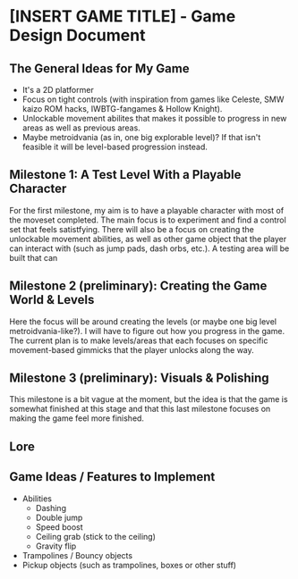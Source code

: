 # [INSERT GAME TITLE] - Game Design Document

## The General Ideas for My Game
- It's a 2D platformer
- Focus on tight controls (with inspiration from games like Celeste, SMW kaizo ROM hacks, IWBTG-fangames & Hollow Knight).
- Unlockable movement abilites that makes it possible to progress in new areas as well as previous areas.
- Maybe metroidvania (as in, one big explorable level)? If that isn't feasible it will be level-based progression instead.

## Milestone 1: A Test Level With a Playable Character
For the first milestone, my aim is to have a playable character with most of the moveset completed. The main focus is to experiment and find a control set that feels satistfying. There will also be a focus on creating the unlockable movement abilities, as well as other game object that the player can interact with (such as jump pads, dash orbs, etc.). A testing area will be built that can 

## Milestone 2 (preliminary): Creating the Game World & Levels
Here the focus will be around creating the levels (or maybe one big level metroidvania-like?). I will have to figure out how you progress in the game. The current plan is to make levels/areas that each  focuses on specific movement-based gimmicks that the player unlocks along the way.

## Milestone 3 (preliminary): Visuals & Polishing
This milestone is a bit vague at the moment, but the idea is that the game is somewhat finished at this stage and that this last milestone focuses on making the game feel more finished.

## Lore


## Game Ideas / Features to Implement
- Abilities
  - Dashing
  - Double jump
  - Speed boost
  - Ceiling grab (stick to the ceiling)
  - Gravity flip
- Trampolines / Bouncy objects
- Pickup objects (such as trampolines, boxes or other stuff)
